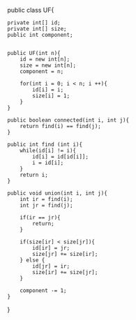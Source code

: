 public class UF{
	
	private int[] id;
	private int[] size;
	public int component;


	public UF(int n){
		id = new int[n];
		size = new int[n];
		component = n;

		for(int i = 0; i < n; i ++){
			id[i] = i;
			size[i] = 1;
		}
	}

	public boolean connected(int i, int j){
		return find(i) == find(j);
	}

	public int find (int i){
		while(id[i] != i){
			id[i] = id[id[i]];
			i = id[i];
		}
		return i;
	}

	public void union(int i, int j){
		int ir = find(i);
		int jr = find(j);

		if(ir == jr){
			return;
		}

		if(size[ir] < size[jr]){
			id[ir] = jr;
			size[jr] += size[ir];
		} else {
			id[jr] = ir;
			size[ir] += size[jr];
		}

		component -= 1;
	}
}